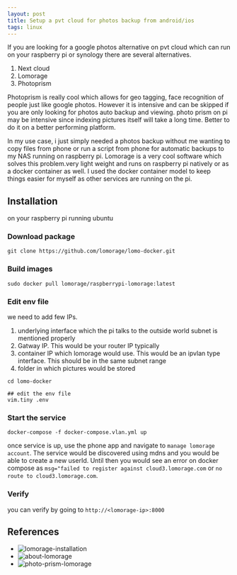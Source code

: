 ```yaml
---
layout: post
title: Setup a pvt cloud for photos backup from android/ios
tags: linux
---
```


If you are looking for a google photos alternative on pvt cloud which can run on your raspberry pi or synology there are several alternatives. 

1. Next cloud
2. Lomorage
3. Photoprism 

Photoprism is really cool which allows for geo tagging, face recognition of people just like google photos. However it is intensive and can be skipped if you are only looking for photos auto backup and viewing. photo prism on pi may be intensive since indexing pictures itself will take a long time. Better to do it on a better performing platform.

In my use case, i just simply needed a photos backup without me wanting to copy files from phone or run a script from phone for automatic backups to my NAS running on raspberry pi. Lomorage is a very cool software which solves this problem.very light weight and runs on raspberry pi natively or as a docker container as well. I used the docker container model to keep things easier for myself as other services are running on the pi. 

## Installation
on your raspberry pi running ubuntu

### Download package
```
git clone https://github.com/lomorage/lomo-docker.git
```
### Build images
```
sudo docker pull lomorage/raspberrypi-lomorage:latest
```
### Edit env file
we need to add few IPs.
1. underlying interface which the pi talks to the outside world subnet is mentioned properly 
2. Gatway IP. This would be your router IP typically
3. container IP which lomorage would use. This would be an ipvlan type interface. This should be in the same subnet range
4. folder in which pictures would be stored

```
cd lomo-docker

## edit the env file
vim.tiny .env
```
### Start the service
```
docker-compose -f docker-compose.vlan.yml up
```
once service is up, use the phone app and navigate to `manage lomorage account`. The service would be discovered using mdns and you would be able to create a new userId. Until then you would see an error on docker compose as `msg="failed to register against cloud3.lomorage.com` or `no route to cloud3.lomorage.com`. 

### Verify
you can verify by going to `http://<lomorage-ip>:8000`

## References 
- ![lomorage-installation](https://docs.lomorage.com/docs/Installation/lomorage-service/)
- ![about-lomorage](https://lomorage.com/)
- ![photo-prism-lomorage](https://lomorage.com/blog/2022/02/11/photoprism/)

